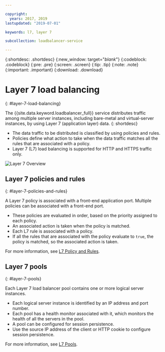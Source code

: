 ```yaml
---

copyright:
  years: 2017, 2019
lastupdated: "2019-07-01"

keywords: l7, layer 7

subcollection: loadbalancer-service

---
```


{:shortdesc: .shortdesc}
{:new_window: target="_blank_"}
{:codeblock: .codeblock}
{:pre: .pre}
{:screen: .screen}
{:tip: .tip}
{:note: .note}
{:important: .important}
{:download: .download}

# Layer 7 load balancing
{: #layer-7-load-balancing}

The {{site.data.keyword.loadbalancer_full}} service distributes traffic among multiple server instances, including bare-metal and virtual-server instances, by using Layer 7 (application layer) data.
{: shortdesc}

 * The data traffic to be distributed is classified by using policies and rules.
 * Policies define what action to take when the data traffic matches all the rules that are associated with a policy.
 * Layer 7 (L7) load balancing is supported for HTTP and HTTPS traffic only.

 ![Layer 7 Overview](images/Layer7-Overview.png "Layer 7 Overview")


## Layer 7 policies and rules
{: #layer-7-policies-and-rules}

A Layer 7 policy is associated with a front-end application port. Multiple policies can be associated with a front-end port.

 * These policies are evaluated in order, based on the priority assigned to each policy.
 * An associated action is taken when the policy is matched.
 * Each L7 rule is associated with a policy.
 * If all the rules that are associated with the policy evaluate to `true`, the policy is matched, so the associated action is taken.

For more information, see [L7 Policy and Rules](/docs/loadbalancer-service?topic=loadbalancer-service-layer-7-policy).

## Layer 7 pools
{: #layer-7-pools}

Each Layer 7 load balancer pool contains one or more logical server instances.

 * Each logical server instance is identified by an IP address and port number.
 * Each pool has a health monitor associated with it, which monitors the health of all the servers in the pool.
 * A pool can be configured for session persistence.
 * Use the source IP address of the client or HTTP cookie to configure session persistence.

For more information, see [L7 Pools](/docs/loadbalancer-service?topic=loadbalancer-service-layer-7-pool).
